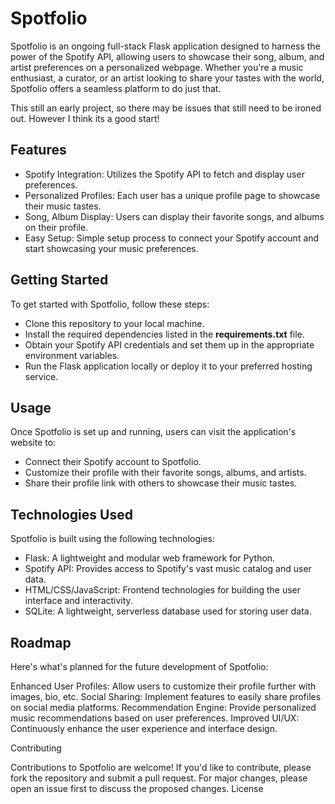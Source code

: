 # Spotfolio

Spotfolio is an ongoing full-stack Flask application designed to harness the power of the Spotify API, allowing users to showcase their song, album, and artist preferences on a personalized webpage. Whether you're a music enthusiast, a curator, or an artist looking to share your tastes with the world, Spotfolio offers a seamless platform to do just that.

This still an early project, so there may be issues that still need to be ironed out. However I think its a good start!

## Features

* Spotify Integration: Utilizes the Spotify API to fetch and display user preferences.
* Personalized Profiles: Each user has a unique profile page to showcase their music tastes.
* Song, Album Display: Users can display their favorite songs, and albums on their profile.
* Easy Setup: Simple setup process to connect your Spotify account and start showcasing your music preferences.

## Getting Started

To get started with Spotfolio, follow these steps:

* Clone this repository to your local machine.
* Install the required dependencies listed in the **requirements.txt** file.
* Obtain your Spotify API credentials and set them up in the appropriate environment variables.
* Run the Flask application locally or deploy it to your preferred hosting service.

## Usage

Once Spotfolio is set up and running, users can visit the application's website to:

* Connect their Spotify account to Spotfolio.
* Customize their profile with their favorite songs, albums, and artists.
* Share their profile link with others to showcase their music tastes.

## Technologies Used

Spotfolio is built using the following technologies:

* Flask: A lightweight and modular web framework for Python.
* Spotify API: Provides access to Spotify's vast music catalog and user data.
* HTML/CSS/JavaScript: Frontend technologies for building the user interface and interactivity.
* SQLite: A lightweight, serverless database used for storing user data.

## Roadmap

Here's what's planned for the future development of Spotfolio:

Enhanced User Profiles: Allow users to customize their profile further with images, bio, etc.
Social Sharing: Implement features to easily share profiles on social media platforms.
Recommendation Engine: Provide personalized music recommendations based on user preferences.
Improved UI/UX: Continuously enhance the user experience and interface design.

Contributing

Contributions to Spotfolio are welcome! If you'd like to contribute, please fork the repository and submit a pull request. For major changes, please open an issue first to discuss the proposed changes.
License
